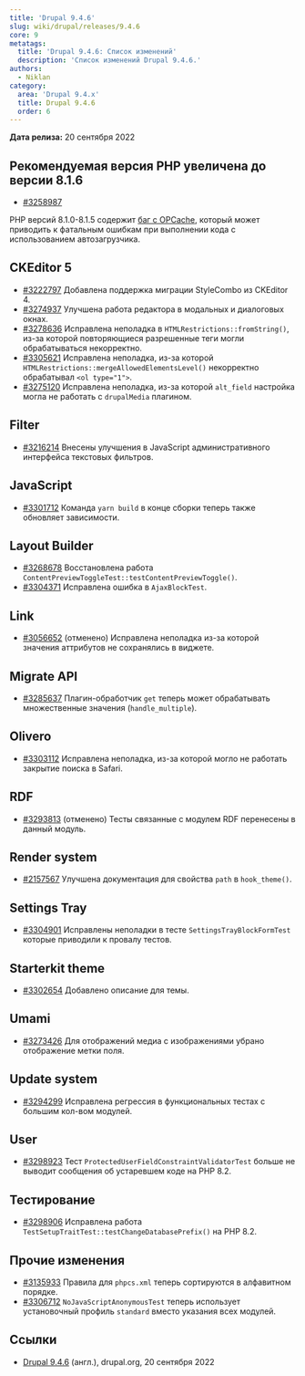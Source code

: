 ```yaml
---
title: 'Drupal 9.4.6'
slug: wiki/drupal/releases/9.4.6
core: 9
metatags:
  title: 'Drupal 9.4.6: Список изменений'
  description: 'Список изменений Drupal 9.4.6.'
authors:
  - Niklan
category:
  area: 'Drupal 9.4.x'
  title: Drupal 9.4.6
  order: 6
---
```


**Дата релиза:** 20 сентября 2022

## Рекомендуемая версия PHP увеличена до версии 8.1.6

- [#3258987](https://www.drupal.org/node/3258987)

PHP версий 8.1.0-8.1.5 содержит [баг с OPCache](https://github.com/php/php-src/issues/8164),
который может приводить к фатальным ошибкам при выполнении кода с использованием
автозагрузчика.

## CKEditor 5

- [#3222797](https://www.drupal.org/node/3222797) Добавлена поддержка миграции StyleCombo из CKEditor 4.
- [#3274937](https://www.drupal.org/node/3274937) Улучшена работа редактора в модальных и диалоговых окнах.
- [#3278636](https://www.drupal.org/node/3278636) Исправлена неполадка в `HTMLRestrictions::fromString()`, из-за 
  которой повторяющиеся разрешенные теги могли обрабатываться некорректно.
- [#3305621](https://www.drupal.org/node/3305621) Исправлена неполадка, 
  из-за которой `HTMLRestrictions::mergeAllowedElementsLevel()` некорректно 
  обрабатывал `<ol type="1">`.
- [#3275120](https://www.drupal.org/node/3275120) Исправлена неполадка, из-за которой `alt_field` настройка могла не работать с `drupalMedia` плагином.

## Filter

- [#3216214](https://www.drupal.org/node/3216214) Внесены улучшения в 
  JavaScript административного интерфейса текстовых фильтров.

## JavaScript

- [#3301712](https://www.drupal.org/node/3301712) Команда `yarn build` в конце сборки теперь также обновляет 
  зависимости.

## Layout Builder

- [#3268678](https://www.drupal.org/node/3268678) Восстановлена работа 
  `ContentPreviewToggleTest::testContentPreviewToggle()`.
- [#3304371](https://www.drupal.org/node/3304371) Исправлена ошибка в 
  `AjaxBlockTest`.

## Link

- [#3056652](https://www.drupal.org/node/3056652) (отменено) Исправлена неполадка из-за которой значения аттрибутов 
  не сохранялись в виджете.

## Migrate API

- [#3285637](https://www.drupal.org/node/3285637) Плагин-обработчик `get` теперь может обрабатывать множественные
  значения (`handle_multiple`).

## Olivero

- [#3303112](https://www.drupal.org/node/3303112) Исправлена неполадка, 
  из-за которой могло не работать закрытие поиска в Safari.

## RDF

- [#3293813](https://www.drupal.org/node/3293813) (отменено) Тесты связанные с модулем RDF перенесены в данный модуль.

## Render system

- [#2157567](https://www.drupal.org/node/2157567) Улучшена документация для свойства `path` в `hook_theme()`.

## Settings Tray

- [#3304901](https://www.drupal.org/node/3304901) Исправлены неполадки в 
  тесте `SettingsTrayBlockFormTest` которые приводили к провалу тестов.

## Starterkit theme

- [#3302654](https://www.drupal.org/node/3302654) Добавлено описание для темы.

## Umami

- [#3273426](https://www.drupal.org/node/3273426) Для отображений медиа с 
  изображениями убрано отображение метки поля.

## Update system

- [#3294299](https://www.drupal.org/node/3294299) Исправлена регрессия в функциональных тестах с большим кол-вом 
  модулей.

## User

- [#3298923](https://www.drupal.org/node/3298923) Тест `ProtectedUserFieldConstraintValidatorTest` больше не выводит 
  сообщения об устаревшем коде на PHP 8.2.

## Тестирование

- [#3298906](https://www.drupal.org/node/3298906) Исправлена работа
  `TestSetupTraitTest::testChangeDatabasePrefix()` на PHP 8.2.

## Прочие изменения

- [#3135933](https://www.drupal.org/node/3135933) Правила для `phpcs.xml` теперь сортируются в алфавитном порядке.
- [#3306712](https://www.drupal.org/node/3306712) 
  `NoJavaScriptAnonymousTest` теперь использует установочный профиль 
  `standard` вместо указания всех модулей.


## Ссылки

- [Drupal 9.4.6](https://www.drupal.org/project/drupal/releases/9.4.6) (англ.), drupal.org, 20 сентября 2022